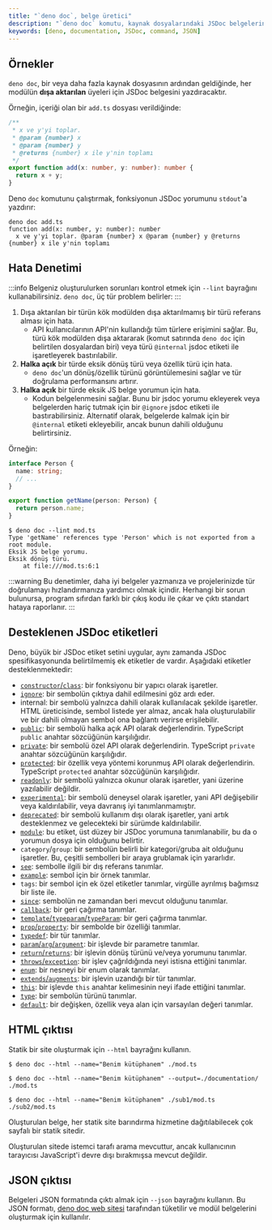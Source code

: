 ```yaml
---
title: "`deno doc`, belge üretici"
description: "`deno doc` komutu, kaynak dosyalarındaki JSDoc belgelerini oluşturmanıza olanak tanır. Bu belge, kullanım örnekleri ve hata denetimi gibi önemli bilgileri içerir."
keywords: [deno, documentation, JSDoc, command, JSON]
---
```


## Örnekler

`deno doc`, bir veya daha fazla kaynak dosyasının ardından geldiğinde, her modülün **dışa aktarılan** üyeleri için JSDoc belgesini yazdıracaktır.

Örneğin, içeriği olan bir `add.ts` dosyası verildiğinde:

```ts
/**
 * x ve y'yi toplar.
 * @param {number} x
 * @param {number} y
 * @returns {number} x ile y'nin toplamı
 */
export function add(x: number, y: number): number {
  return x + y;
}
```

Deno `doc` komutunu çalıştırmak, fonksiyonun JSDoc yorumunu `stdout`'a yazdırır:

```shell
deno doc add.ts
function add(x: number, y: number): number
  x ve y'yi toplar. @param {number} x @param {number} y @returns {number} x ile y'nin toplamı
```

## Hata Denetimi

:::info
Belgeniz oluşturulurken sorunları kontrol etmek için `--lint` bayrağını kullanabilirsiniz. `deno doc`, üç tür problem belirler:
:::

1. Dışa aktarılan bir türün kök modülden dışa aktarılmamış bir türü referans alması için hata.
   - API kullanıcılarının API'nin kullandığı tüm türlere erişimini sağlar. Bu, türü kök modülden dışa aktararak (komut satırında `deno doc` için belirtilen dosyalardan biri) veya türü `@internal` jsdoc etiketi ile işaretleyerek bastırılabilir.
1. **Halka açık** bir türde eksik dönüş türü veya özellik türü için hata.
   - `deno doc`'un dönüş/özellik türünü görüntülemesini sağlar ve tür doğrulama performansını artırır.
1. **Halka açık** bir türde eksik JS belge yorumun için hata.
   - Kodun belgelenmesini sağlar. Bunu bir jsdoc yorumu ekleyerek veya belgelerden hariç tutmak için bir `@ignore` jsdoc etiketi ile bastırabilirsiniz. Alternatif olarak, belgelerde kalmak için bir `@internal` etiketi ekleyebilir, ancak bunun dahili olduğunu belirtirsiniz.

Örneğin:

```ts title="/mod.ts"
interface Person {
  name: string;
  // ...
}

export function getName(person: Person) {
  return person.name;
}
```

```shell
$ deno doc --lint mod.ts
Type 'getName' references type 'Person' which is not exported from a root module.
Eksik JS belge yorumu.
Eksik dönüş türü.
    at file:///mod.ts:6:1
```

:::warning
Bu denetimler, daha iyi belgeler yazmanıza ve projelerinizde tür doğrulamayı hızlandırmanıza yardımcı olmak içindir. Herhangi bir sorun bulunursa, program sıfırdan farklı bir çıkış kodu ile çıkar ve çıktı standart hataya raporlanır.
:::

## Desteklenen JSDoc etiketleri

Deno, büyük bir JSDoc etiket setini uygular, aynı zamanda JSDoc spesifikasyonunda belirtilmemiş ek etiketler de vardır. Aşağıdaki etiketler desteklenmektedir:

- [`constructor`/`class`](https://jsdoc.app/tags-class): bir fonksiyonu bir yapıcı olarak işaretler.
- [`ignore`](https://jsdoc.app/tags-ignore): bir sembolün çıktıya dahil edilmesini göz ardı eder.
- internal: bir sembolü yalnızca dahili olarak kullanılacak şekilde işaretler. HTML üreticisinde, sembol listede yer almaz, ancak hala oluşturulabilir ve bir dahili olmayan sembol ona bağlantı verirse erişilebilir.
- [`public`](https://jsdoc.app/tags-public): bir sembolü halka açık API olarak değerlendirin. TypeScript `public` anahtar sözcüğünün karşılığıdır.
- [`private`](https://jsdoc.app/tags-private): bir sembolü özel API olarak değerlendirin. TypeScript `private` anahtar sözcüğünün karşılığıdır.
- [`protected`](https://jsdoc.app/tags-protected): bir özellik veya yöntemi korunmuş API olarak değerlendirin. TypeScript `protected` anahtar sözcüğünün karşılığıdır.
- [`readonly`](https://jsdoc.app/tags-readonly): bir sembolü yalnızca okunur olarak işaretler, yani üzerine yazılabilir değildir.
- [`experimental`](https://tsdoc.org/pages/tags/experimental): bir sembolü deneysel olarak işaretler, yani API değişebilir veya kaldırılabilir, veya davranış iyi tanımlanmamıştır.
- [`deprecated`](https://jsdoc.app/tags-deprecated): bir sembolü kullanım dışı olarak işaretler, yani artık desteklenmez ve gelecekteki bir sürümde kaldırılabilir.
- [`module`](https://jsdoc.app/tags-module): bu etiket, üst düzey bir JSDoc yorumuna tanımlanabilir, bu da o yorumun dosya için olduğunu belirtir.
- `category`/`group`: bir sembolün belirli bir kategori/gruba ait olduğunu işaretler. Bu, çeşitli sembolleri bir araya grublamak için yararlıdır.
- [`see`](https://jsdoc.app/tags-see): sembolle ilgili bir dış referans tanımlar.
- [`example`](https://jsdoc.app/tags-example): sembol için bir örnek tanımlar.
- `tags`: bir sembol için ek özel etiketler tanımlar, virgülle ayrılmış bağımsız bir liste ile.
- [`since`](https://jsdoc.app/tags-since): sembolün ne zamandan beri mevcut olduğunu tanımlar.
- [`callback`](https://jsdoc.app/tags-callback): bir geri çağırma tanımlar.
- [`template`/`typeparam`/`typeParam`](https://tsdoc.org/pages/tags/typeparam): bir geri çağırma tanımlar.
- [`prop`/`property`](https://jsdoc.app/tags-property): bir sembolde bir özelliği tanımlar.
- [`typedef`](https://jsdoc.app/tags-typedef): bir tür tanımlar.
- [`param`/`arg`/`argument`](https://jsdoc.app/tags-param): bir işlevde bir parametre tanımlar.
- [`return`/`returns`](https://jsdoc.app/tags-returns): bir işlevin dönüş türünü ve/veya yorumunu tanımlar.
- [`throws`/`exception`](https://jsdoc.app/tags-throws): bir işlev çağrıldığında neyi istisna ettiğini tanımlar.
- [`enum`](https://jsdoc.app/tags-enum): bir nesneyi bir enum olarak tanımlar.
- [`extends`/`augments`](https://jsdoc.app/tags-augments): bir işlevin uzandığı bir tür tanımlar.
- [`this`](https://jsdoc.app/tags-this): bir işlevde `this` anahtar kelimesinin neyi ifade ettiğini tanımlar.
- [`type`](https://jsdoc.app/tags-type): bir sembolün türünü tanımlar.
- [`default`](https://jsdoc.app/tags-default): bir değişken, özellik veya alan için varsayılan değeri tanımlar.

## HTML çıktısı

Statik bir site oluşturmak için `--html` bayrağını kullanın.

```console
$ deno doc --html --name="Benim kütüphanem" ./mod.ts

$ deno doc --html --name="Benim kütüphanem" --output=./documentation/ ./mod.ts

$ deno doc --html --name="Benim kütüphanem" ./sub1/mod.ts ./sub2/mod.ts
```

Oluşturulan belge, her statik site barındırma hizmetine dağıtılabilecek çok sayfalı bir statik sitedir.

Oluşturulan sitede istemci tarafı arama mevcuttur, ancak kullanıcının tarayıcısı JavaScript'i devre dışı bırakmışsa mevcut değildir.

## JSON çıktısı

Belgeleri JSON formatında çıktı almak için `--json` bayrağını kullanın. Bu JSON formatı, [deno doc web sitesi](https://github.com/denoland/docland) tarafından tüketilir ve modül belgelerini oluşturmak için kullanılır.